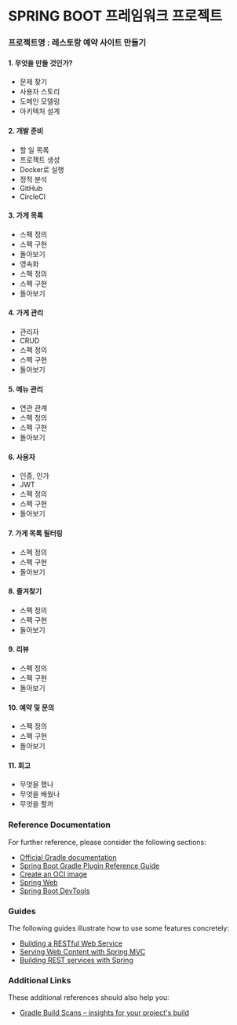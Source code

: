 # SPRING BOOT 프레임워크 프로젝트

### 프로젝트명 : 레스토랑 예약 사이트 만들기

#### 1. 무엇을 만들 것인가?
* 문제 찾기
* 사용자 스토리
* 도메인 모델링
* 아키텍처 설계

#### 2. 개발 준비
* 할 일 목록
* 프로젝트 생성
* Docker로 실행
* 정적 분석
* GitHub
* CircleCI

#### 3. 가게 목록
* 스펙 정의
* 스펙 구현
* 돌아보기
* 영속화
* 스펙 정의
* 스펙 구현
* 돌아보기

#### 4. 가게 관리
* 관리자
* CRUD
* 스펙 정의
* 스펙 구현
* 돌아보기

#### 5. 메뉴 관리
* 연관 관계
* 스펙 정의
* 스펙 구현
* 돌아보기

#### 6. 사용자
* 인증, 인가
* JWT
* 스펙 정의
* 스펙 구현
* 돌아보기

#### 7. 가게 목록 필터링
* 스펙 정의
* 스펙 구현
* 돌아보기

#### 8. 즐겨찾기
* 스펙 정의
* 스펙 구현
* 돌아보기

#### 9. 리뷰
* 스펙 정의
* 스펙 구현
* 돌아보기

#### 10. 예약 및 문의
* 스펙 정의
* 스펙 구현
* 돌아보기

#### 11. 회고
* 무엇을 했나
* 무엇을 배웠나
* 무엇을 할까


### Reference Documentation
For further reference, please consider the following sections:

* [Official Gradle documentation](https://docs.gradle.org)
* [Spring Boot Gradle Plugin Reference Guide](https://docs.spring.io/spring-boot/docs/2.3.4.RELEASE/gradle-plugin/reference/html/)
* [Create an OCI image](https://docs.spring.io/spring-boot/docs/2.3.4.RELEASE/gradle-plugin/reference/html/#build-image)
* [Spring Web](https://docs.spring.io/spring-boot/docs/2.3.4.RELEASE/reference/htmlsingle/#boot-features-developing-web-applications)
* [Spring Boot DevTools](https://docs.spring.io/spring-boot/docs/2.3.4.RELEASE/reference/htmlsingle/#using-boot-devtools)

### Guides
The following guides illustrate how to use some features concretely:

* [Building a RESTful Web Service](https://spring.io/guides/gs/rest-service/)
* [Serving Web Content with Spring MVC](https://spring.io/guides/gs/serving-web-content/)
* [Building REST services with Spring](https://spring.io/guides/tutorials/bookmarks/)

### Additional Links
These additional references should also help you:

* [Gradle Build Scans – insights for your project's build](https://scans.gradle.com#gradle)

